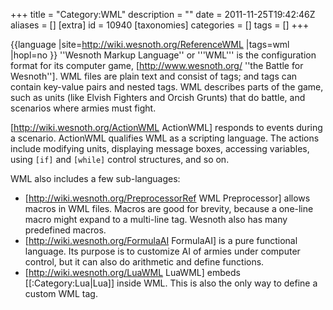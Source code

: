 +++
title = "Category:WML"
description = ""
date = 2011-11-25T19:42:46Z
aliases = []
[extra]
id = 10940
[taxonomies]
categories = []
tags = []
+++

{{language
|site=http://wiki.wesnoth.org/ReferenceWML
|tags=wml
|hopl=no
}}
''Wesnoth Markup Language'' or '''WML''' is the configuration format for its computer game, [http://www.wesnoth.org/ ''the Battle for Wesnoth'']. WML files are plain text and consist of tags; and tags can contain key-value pairs and nested tags. WML describes parts of the game, such as units (like Elvish Fighters and Orcish Grunts) that do battle, and scenarios where armies must fight.

[http://wiki.wesnoth.org/ActionWML ActionWML] responds to events during a scenario. ActionWML qualifies WML as a scripting language. The actions include modifying units, displaying message boxes, accessing variables, using <code>[if]</code> and <code>[while]</code> control structures, and so on.

WML also includes a few sub-languages:

* [http://wiki.wesnoth.org/PreprocessorRef WML Preprocessor] allows macros in WML files. Macros are good for brevity, because a one-line macro might expand to a multi-line tag. Wesnoth also has many predefined macros.
* [http://wiki.wesnoth.org/FormulaAI FormulaAI] is a pure functional language. Its purpose is to customize AI of armies under computer control, but it can also do arithmetic and define functions.
* [http://wiki.wesnoth.org/LuaWML LuaWML] embeds [[:Category:Lua|Lua]] inside WML. This is also the only way to define a custom WML tag.
